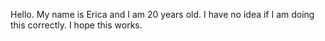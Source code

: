 Hello. My name is Erica and I am 20 years old. I have no idea if I am doing this correctly. I hope this works.
